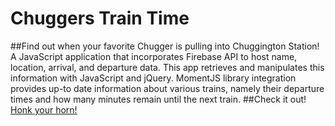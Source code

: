 # Chuggers Train Time
##Find out when your favorite Chugger is pulling into Chuggington Station!
A JavaScript application that incorporates Firebase API to host name, location, arrival, and departure data.
This app retrieves and manipulates this information with JavaScript and jQuery. 
MomentJS library integration provides up-to date information about various trains, namely their departure times and how many minutes remain until the next train.
##Check it out!
[Honk your horn!](chug-traintime.herokuapp.com "Chuggington Train Time Web App")
